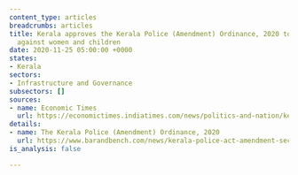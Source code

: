 ```yaml
---
content_type: articles
breadcrumbs: articles
title: Kerala approves the Kerala Police (Amendment) Ordinance, 2020 to prevent cyber-attacks
  against women and children
date: 2020-11-25 05:00:00 +0000
states:
- Kerala
sectors:
- Infrastructure and Governance
subsectors: []
sources:
- name: Economic Times
  url: https://economictimes.indiatimes.com/news/politics-and-nation/kerala-governor-signs-controversial-police-act-amendment-ordinance/articleshow/79336387.cms
details:
- name: The Kerala Police (Amendment) Ordinance, 2020
  url: https://www.barandbench.com/news/kerala-police-act-amendment-section-118a-online-communication-ordinance-governor
is_analysis: false

---
```

